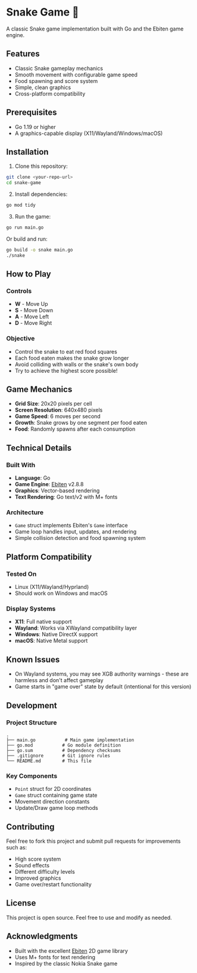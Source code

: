 # Snake Game 🐍

A classic Snake game implementation built with Go and the Ebiten game engine.

## Features

- Classic Snake gameplay mechanics
- Smooth movement with configurable game speed
- Food spawning and score system
- Simple, clean graphics
- Cross-platform compatibility

## Prerequisites

- Go 1.19 or higher
- A graphics-capable display (X11/Wayland/Windows/macOS)

## Installation

1. Clone this repository:

```bash
git clone <your-repo-url>
cd snake-game
```

2. Install dependencies:

```bash
go mod tidy
```

3. Run the game:

```bash
go run main.go
```

Or build and run:

```bash
go build -o snake main.go
./snake
```

## How to Play

### Controls

- **W** - Move Up
- **S** - Move Down
- **A** - Move Left
- **D** - Move Right

### Objective

- Control the snake to eat red food squares
- Each food eaten makes the snake grow longer
- Avoid colliding with walls or the snake's own body
- Try to achieve the highest score possible!

## Game Mechanics

- **Grid Size**: 20x20 pixels per cell
- **Screen Resolution**: 640x480 pixels
- **Game Speed**: 6 moves per second
- **Growth**: Snake grows by one segment per food eaten
- **Food**: Randomly spawns after each consumption

## Technical Details

### Built With

- **Language**: Go
- **Game Engine**: [Ebiten](https://ebiten.org/) v2.8.8
- **Graphics**: Vector-based rendering
- **Text Rendering**: Go text/v2 with M+ fonts

### Architecture

- `Game` struct implements Ebiten's `Game` interface
- Game loop handles input, updates, and rendering
- Simple collision detection and food spawning system

## Platform Compatibility

### Tested On

- Linux (X11/Wayland/Hyprland)
- Should work on Windows and macOS

### Display Systems

- **X11**: Full native support
- **Wayland**: Works via XWayland compatibility layer
- **Windows**: Native DirectX support
- **macOS**: Native Metal support

## Known Issues

- On Wayland systems, you may see XGB authority warnings - these are harmless and don't affect gameplay
- Game starts in "game over" state by default (intentional for this version)

## Development

### Project Structure

```
.
├── main.go           # Main game implementation
├── go.mod           # Go module definition
├── go.sum           # Dependency checksums
├── .gitignore       # Git ignore rules
└── README.md        # This file
```

### Key Components

- `Point` struct for 2D coordinates
- `Game` struct containing game state
- Movement direction constants
- Update/Draw game loop methods

## Contributing

Feel free to fork this project and submit pull requests for improvements such as:

- High score system
- Sound effects
- Different difficulty levels
- Improved graphics
- Game over/restart functionality

## License

This project is open source. Feel free to use and modify as needed.

## Acknowledgments

- Built with the excellent [Ebiten](https://ebiten.org/) 2D game library
- Uses M+ fonts for text rendering
- Inspired by the classic Nokia Snake game
